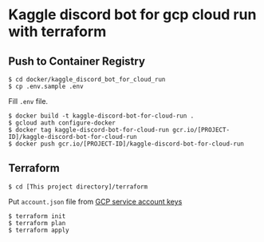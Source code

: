 # Kaggle discord bot for gcp cloud run with terraform

## Push to Container Registry

```
$ cd docker/kaggle_discord_bot_for_cloud_run
$ cp .env.sample .env
```

Fill `.env` file.

```
$ docker build -t kaggle-discord-bot-for-cloud-run .
$ gcloud auth configure-docker
$ docker tag kaggle-discord-bot-for-cloud-run gcr.io/[PROJECT-ID]/kaggle-discord-bot-for-cloud-run
$ docker push gcr.io/[PROJECT-ID]/kaggle-discord-bot-for-cloud-run
```

## Terraform

```
$ cd [This project directory]/terraform
```

Put `account.json` file from [GCP service account keys](https://cloud.google.com/iam/docs/creating-managing-service-account-keys#iam-service-account-keys-create-console)

```
$ terraform init
$ terraform plan
$ terraform apply
```
